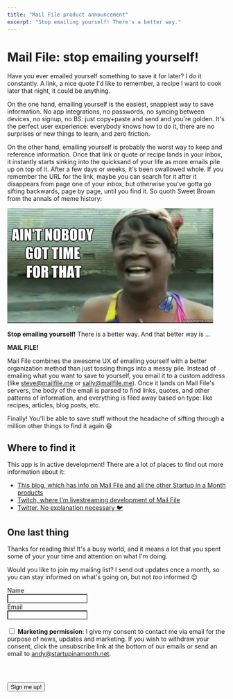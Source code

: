 ```yaml
---
title: "Mail File product announcement"
excerpt: "Stop emailing yourself! There's a better way."
---
```


# Mail File: stop emailing yourself!

Have you ever emailed yourself something to save it for later? I do it constantly. A link, a nice quote I'd like to remember, a recipe I want to cook later that night, it could be anything.

On the one hand, emailing yourself is the easiest, snappiest way to save information. No app integrations, no passwords, no syncing between devices, no signup, no BS: just copy+paste and send and you're golden. It's the perfect user experience: everybody knows how to do it, there are no surprises or new things to learn, and zero friction.

On the other hand, emailing yourself is probably the worst way to keep and reference information. Once that link or quote or recipe lands in your inbox, it instantly starts sinking into the quicksand of your life as more emails pile up on top of it. After a few days or weeks, it's been swallowed whole. If you remember the URL for the link, maybe you can search for it after it disappears from page one of your inbox, but otherwise you've gotta go sifting backwards, page by page, until you find it. So quoth Sweet Brown from the annals of meme history:

![Ain't nobody got time for that meme](/assets/images/mailfile-announcement/time-for-that.jpg)

**Stop emailing yourself!** There is a better way. And that better way is ...

**MAIL FILE!**

Mail File combines the awesome UX of emailing yourself with a better organization method than just tossing things into a messy pile. Instead of emailing what you want to save to yourself, you email it to a custom address (like steve@mailfile.me or sally@mailfile.me). Once it lands on Mail File's servers, the body of the email is parsed to find links, quotes, and other patterns of information, and everything is filed away based on type: like recipes, articles, blog posts, etc.

Finally! You'll be able to save stuff without the headache of sifting through a million other things to find it again 😄

## Where to find it

This app is in active development! There are a lot of places to find out more information about it: 

- [This blog, which has info on Mail File and all the other Startup in a Month products](https://startupinamonth.net)
- [Twitch, where I'm livestreaming development of Mail File](https://www.twitch.tv/a_fry_)
- [Twitter. No explanation necessary 🐦](https://twitter.com/startupinamonth)


## One last thing

Thanks for reading this! It's a busy world, and it means a lot that you spent some of your your time and attention on what I'm doing. 

Would you like to join my mailing list? I send out updates once a month, so you can stay informed on what's going on, but not _too_ informed 😊

<form action="https://sendy.startupinamonth.net/subscribe" method="POST" accept-charset="utf-8">
	<label for="name">Name</label><br/>
	<input style="background: white;" type="text" name="name" id="name"/>
	<br/>
	<label for="email">Email</label><br/>
	<input style="background: white;" type="email" name="email" id="email"/><br/><br/>
	<div style="margin-bottom: 1.5rem;">
		<span class="gdpr-permission">
			<input type="checkbox" name="gdpr" id="gdpr"/>
			<label for="gdpr"><strong>Marketing permission</strong>:</label>
		</span>
		<span>
			I give my consent to contact me via email for the purpose of news, updates and marketing. If you wish to withdraw your consent, click the unsubscribe link at the bottom of our emails or send an email to <a href="mailto:andy@startupinamonth.net">andy@startupinamonth.net</a>.
		</span>
	</div>
    <br/><br/>
	<div style="display:none;">
		<label for="hp">HP</label><br/>
		<input type="text" name="hp" id="hp"/>
	</div>
		<input type="hidden" name="list" value="8xpdlVrcgW8921MAwkzOi1vw"/>
		<input type="hidden" name="subform" value="yes"/>
	<div>
		<button class="primary-cta" type="submit" name="submit" id="submit">Sign me up!</button>
	</div>
</form>